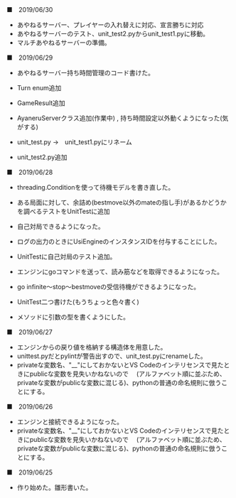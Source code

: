 
■　2019/06/30


- あやねるサーバー、プレイヤーの入れ替えに対応、宣言勝ちに対応
- あやねるサーバーのテスト、unit_test2.pyからunit_test1.pyに移動。
- マルチあやねるサーバーの準備。


■　2019/06/29


- あやねるサーバー持ち時間管理のコード書けた。


- Turn enum追加
- GameResult追加
- AyaneruServerクラス追加(作業中) , 持ち時間設定以外動くようになった(気がする)
- unit_test.py →　unit_test1.pyにリネーム
- unit_test2.py追加


■　2019/06/28


- threading.Conditionを使って待機モデルを書き直した。


- ある局面に対して、余詰め(bestmove以外のmateの指し手)があるかどうかを調べるテストをUnitTestに追加


- 自己対局できるようになった。
- ログの出力のときにUsiEngineのインスタンスIDを付与することにした。
- UnitTestに自己対局のテスト追加。


- エンジンにgoコマンドを送って、読み筋などを取得できるようになった。
- go infinite～stop～bestmoveの受信待機ができるようになった。
- UnitTest二つ書けた(もうちょっと色々書く)
- メソッドに引数の型を書くようにした。


■　2019/06/27


- エンジンからの戻り値を格納する構造体を用意した。
- unittest.pyだとpylintが警告出すので、unit_test.pyにrenameした。
- privateな変数名、"__"にしておかないとVS Codeのインテリセンスで見たときにpublicな変数を見失いかねないので
　(アルファベット順に並ぶため、privateな変数がpublicな変数に混じる)、pythonの普通の命名規則に倣うことにする。


■　2019/06/26


- エンジンと接続できるようになった。
- privateな変数名、"__"にしておかないとVS Codeのインテリセンスで見たときにpublicな変数を見失いかねないので
　(アルファベット順に並ぶため、privateな変数がpublicな変数に混じる)、pythonの普通の命名規則に倣うことにする。


■　2019/06/25


- 作り始めた。雛形書いた。
